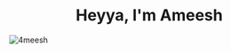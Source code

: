 <h1 align="center">Heyya, I'm Ameesh</h1>



<p><img align="center" src="https://github-readme-streak-stats.herokuapp.com/?user=4meesh&" alt="4meesh" /></p>
